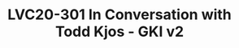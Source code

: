 ---
categories:
- lvc20
description: John Stultz chats with Todd Kjos from Android about GKI v2 and related
  topics.
image: /assets/images/featured-images/lvc20/LVC20-301.png
session_id: LVC20-301
session_room: Linux/Android
session_slot:
  end_time: 2020-09-24 16:10
  start_time: 2020-09-24 15:45
session_speakers:
- speaker_bio: Sumit leads a motivated team of kernel engineers who work on everything
    kernel - and sometimes non-kernel too - within LCG.
  speaker_company: Linaro Limited
  speaker_image: http://avatars.sched.co/1/b8/1747164/avatar.jpg.320x320px.jpg?84a
  speaker_name: Sumit Semwal
  speaker_position: LCG Kernel Team Lead
  speaker_role: attendee, speaker
- speaker_bio: AOSP devboard and Kernel developer
  speaker_company: Linaro
  speaker_image: http://avatars.sched.co/3/30/517344/avatar.jpg.320x320px.jpg?0f6
  speaker_name: John Stultz
  speaker_position: AOSP Devboard/Kernel Developer
  speaker_role: attendee, speaker
- speaker_bio: Lead for GKI 2.0 work in the Android Kernel Team at Google.
  speaker_company: Google
  speaker_image: http://avatars.sched.co/c/19/7249910/avatar.jpg.320x320px.jpg?d57
  speaker_name: Todd Kjos
  speaker_position: Android Common Kernel / GKI Team Lead
  speaker_role: attendee, speaker
session_track: Android
tag: session
tags: Android
title: LVC20-301 In Conversation with Todd Kjos - GKI v2
---